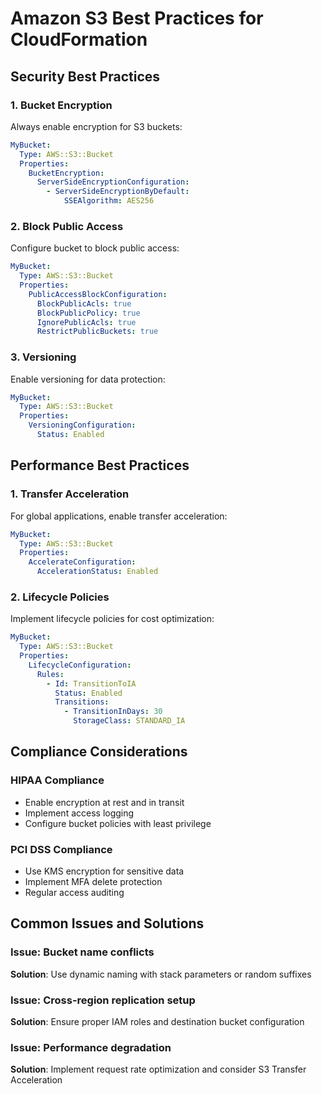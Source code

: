 # Amazon S3 Best Practices for CloudFormation

## Security Best Practices

### 1. Bucket Encryption
Always enable encryption for S3 buckets:
```yaml
MyBucket:
  Type: AWS::S3::Bucket
  Properties:
    BucketEncryption:
      ServerSideEncryptionConfiguration:
        - ServerSideEncryptionByDefault:
            SSEAlgorithm: AES256
```

### 2. Block Public Access
Configure bucket to block public access:
```yaml
MyBucket:
  Type: AWS::S3::Bucket
  Properties:
    PublicAccessBlockConfiguration:
      BlockPublicAcls: true
      BlockPublicPolicy: true
      IgnorePublicAcls: true
      RestrictPublicBuckets: true
```

### 3. Versioning
Enable versioning for data protection:
```yaml
MyBucket:
  Type: AWS::S3::Bucket
  Properties:
    VersioningConfiguration:
      Status: Enabled
```

## Performance Best Practices

### 1. Transfer Acceleration
For global applications, enable transfer acceleration:
```yaml
MyBucket:
  Type: AWS::S3::Bucket
  Properties:
    AccelerateConfiguration:
      AccelerationStatus: Enabled
```

### 2. Lifecycle Policies
Implement lifecycle policies for cost optimization:
```yaml
MyBucket:
  Type: AWS::S3::Bucket
  Properties:
    LifecycleConfiguration:
      Rules:
        - Id: TransitionToIA
          Status: Enabled
          Transitions:
            - TransitionInDays: 30
              StorageClass: STANDARD_IA
```

## Compliance Considerations

### HIPAA Compliance
- Enable encryption at rest and in transit
- Implement access logging
- Configure bucket policies with least privilege

### PCI DSS Compliance
- Use KMS encryption for sensitive data
- Implement MFA delete protection
- Regular access auditing

## Common Issues and Solutions

### Issue: Bucket name conflicts
**Solution**: Use dynamic naming with stack parameters or random suffixes

### Issue: Cross-region replication setup
**Solution**: Ensure proper IAM roles and destination bucket configuration

### Issue: Performance degradation
**Solution**: Implement request rate optimization and consider S3 Transfer Acceleration
